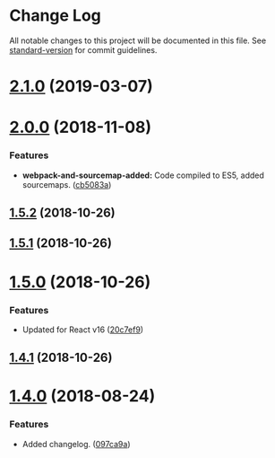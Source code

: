 # Change Log

All notable changes to this project will be documented in this file. See [standard-version](https://github.com/conventional-changelog/standard-version) for commit guidelines.

<a name="2.1.0"></a>
# [2.1.0](https://github.com/highcharts/highcharts-react/compare/v2.0.0...v2.1.0) (2019-03-07)



<a name="2.0.0"></a>
# [2.0.0](https://github.com/highcharts/highcharts-react/compare/v1.5.1...v2.0.0) (2018-11-08)


### Features

* **webpack-and-sourcemap-added:** Code compiled to ES5, added sourcemaps. ([cb5083a](https://github.com/highcharts/highcharts-react/commit/cb5083a))



<a name="1.5.2"></a>
## [1.5.2](https://github.com/highcharts/highcharts-react/compare/v1.5.1...v1.5.2) (2018-10-26)



<a name="1.5.1"></a>
## [1.5.1](https://github.com/highcharts/highcharts-react/compare/v1.5.0...v1.5.1) (2018-10-26)



<a name="1.5.0"></a>
# [1.5.0](https://github.com/highcharts/highcharts-react/compare/v1.4.1...v1.5.0) (2018-10-26)


### Features

* Updated for React v16 ([20c7ef9](https://github.com/highcharts/highcharts-react/commit/20c7ef9))



<a name="1.4.1"></a>
## [1.4.1](https://github.com/highcharts/highcharts-react/compare/v1.4.0...v1.4.1) (2018-10-26)



<a name="1.4.0"></a>
# [1.4.0](https://github.com/highcharts/highcharts-react/compare/v1.3.2...v1.4.0) (2018-08-24)


### Features

* Added changelog. ([097ca9a](https://github.com/highcharts/highcharts-react/commit/097ca9a))
